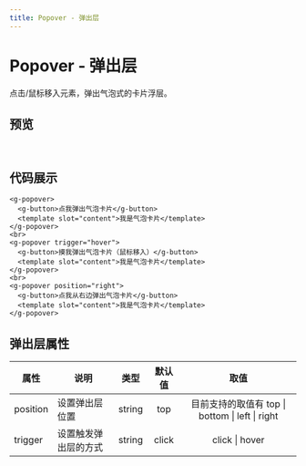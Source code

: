```yaml
---
title: Popover - 弹出层
---
```

# Popover - 弹出层

点击/鼠标移入元素，弹出气泡式的卡片浮层。

## 预览
<br />
<ClientOnly>
<popover-demo />
</ClientOnly>

## 代码展示
```vue
<g-popover>
  <g-button>点我弹出气泡卡片</g-button>
  <template slot="content">我是气泡卡片</template>
</g-popover>
<br>
<g-popover trigger="hover">
  <g-button>摸我弹出气泡卡片（鼠标移入）</g-button>
  <template slot="content">我是气泡卡片</template>
</g-popover>
<br>
<g-popover position="right">
  <g-button>点我从右边弹出气泡卡片</g-button>
  <template slot="content">我是气泡卡片</template>
</g-popover>
```

## 弹出层属性
| 属性       | 说明               | 类型     | 默认值  | 取值                                          |
| --------- | ----------------- | :-----: | :----: | :-------------------------------------------: |
| position  | 设置弹出层位置       | string  | top    | 目前支持的取值有 top \| bottom \| left \| right  |
| trigger   | 设置触发弹出层的方式  | string  | click  | click \| hover                                |